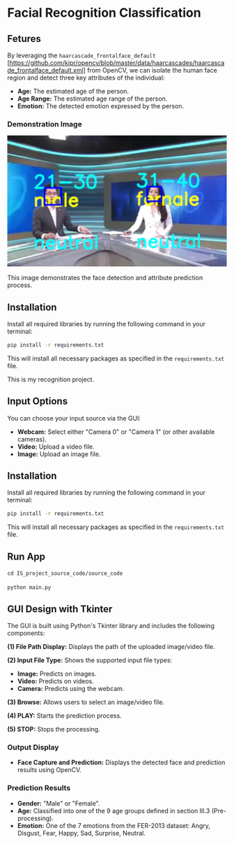# Facial Recognition Classification

## Fetures

By leveraging the `haarcascade_frontalface_default` [https://github.com/kipr/opencv/blob/master/data/haarcascades/haarcascade_frontalface_default.xml] from OpenCV, we can isolate the human face region and detect three key attributes of the individual:

* **Age:**  The estimated age of the person.
* **Age Range:** The estimated age range of the person.
* **Emotion:** The detected emotion expressed by the person.

### Demonstration Image

![Demo Image](demo_image.png) 

This image demonstrates the face detection and attribute prediction process. 

## Installation

Install all required libraries by running the following command in your terminal:

```bash
pip install -r requirements.txt
```

This will install all necessary packages as specified in the `requirements.txt` file. 


This is my recognition project. 

## Input Options

You can choose your input source via the GUI:

* **Webcam:**  Select either "Camera 0" or "Camera 1" (or other available cameras).
* **Video:** Upload a video file.
* **Image:** Upload an image file.

## Installation

Install all required libraries by running the following command in your terminal:

```bash
pip install -r requirements.txt
```

This will install all necessary packages as specified in the `requirements.txt` file.

## Run App

```
cd IS_project_source_code/source_code

python main.py
```

## GUI Design with Tkinter

The GUI is built using Python's Tkinter library and includes the following components:

**(1) File Path Display:** Displays the path of the uploaded image/video file.

**(2) Input File Type:** Shows the supported input file types:
* **Image:**  Predicts on images.
* **Video:** Predicts on videos.
* **Camera:** Predicts using the webcam.

**(3) Browse:** Allows users to select an image/video file.

**(4) PLAY:** Starts the prediction process.

**(5) STOP:** Stops the processing.

### Output Display

* **Face Capture and Prediction:** Displays the detected face and prediction results using OpenCV. 

### Prediction Results

* **Gender:**  "Male" or "Female".
* **Age:**  Classified into one of the 9 age groups defined in section III.3 (Pre-processing).
* **Emotion:**  One of the 7 emotions from the FER-2013 dataset: Angry, Disgust, Fear, Happy, Sad, Surprise, Neutral. 
